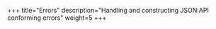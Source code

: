 +++
title="Errors"
description="Handling and constructing JSON:API conforming errors"
weight=5
+++

